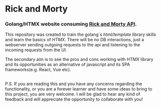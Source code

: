 # Rick and Morty
<h3><b>Golang/HTMX</b> website consuming <a href="https://github.com/afuh/rick-and-morty-api" target="_blank">Rick and Morty API</a>.</h5>

This repository was created to train the golang`s *html/template* library skills and learn the basics of *HTMX*. There will be no DB interactions, just a webserver sending outgoing requests to the api and listening to the incoming requests from the UI.

The secondary aim is to see the pros and cons working with *HTMX* library and its opportunities as an alternative of javascript and its SPA frameworks(e.g. React, Vue etc).

##
P.S. If you are reading this and you have any concerns regarding the functionality, or you are a forever learner and have some ideas to bring to this project, you are very welcome. I will be glad to hear any kind of feedback and will appreciate the opportunity to collaborate with you!

